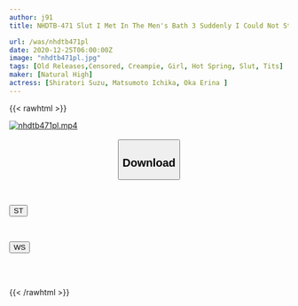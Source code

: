 ```yaml
---
author: j91
title: NHDTB-471 Slut I Met In The Men's Bath 3 Suddenly I Could Not Stand Being Pressed By Belo Chu And Hugging SEX And Vaginal Cum Shot Many Times

url: /was/nhdtb471pl
date: 2020-12-25T06:00:00Z
image: "nhdtb471pl.jpg"
tags: [Old Releases,Censored, Creampie, Girl, Hot Spring, Slut, Tits]
maker: [Natural High]
actress: [Shiratori Suzu, Matsumoto Ichika, Oka Erina ]
---
```



{{< rawhtml >}}

<div class="video" data-videoid="VW3MmDa1x1cKDyl">
    <a href="javascript:;">
        <img src="/was/nhdtb471pl/nhdtb471pl.jpg" width="WIDTH" height="HEIGHT" alt="nhdtb471pl.mp4" loading="lazy">
    </a>
</div>

<script type="text/javascript" src="https://j91.asia/asset/on-demand-st.js"></script>

<br>
  <link rel="stylesheet" href="https://j91.asia/asset/bs5.css">
  
  <center>
  <button class="btn btn-primary" type="button" data-bs-toggle="collapse" data-bs-target=".multi-collapse" aria-expanded="false" aria-controls="multiCollapseExample1 multiCollapseExample2"><h2>Download</h2></button></center>
</p>
<div class="row">
  <div class="col">
    <div class="collapse multi-collapse" id="multiCollapseExample1">
      <div class="card card-body">
	      	      <br>
<div class="buttons">  
<p><a href="https://streamtape.to/v/VW3MmDa1x1cKDyl" target="_blank"><button class="btn-hover color-3"><i class="fa fa-download"></i> ST</button></a></p></div>
    </div>
  </div>
</div>
  <div class="col">
    <div class="collapse multi-collapse" id="multiCollapseExample2">
      <div class="card card-body">
	      <br>
<div class="buttons">
<p><a href="https://wolfstream.tv/paplnwm450f7" target="_blank"><button class="btn-hover color-8"><i class="fa fa-download"></i> WS</button></a></p></div>
<br><br>
      </div>
    </div>
  </div>
</div>

{{< /rawhtml >}}